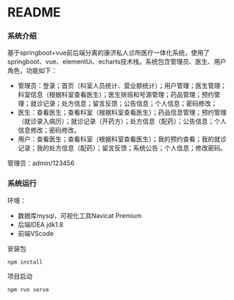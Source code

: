 # README

### 系统介绍

基于springboot+vue前后端分离的康济私人诊所医疗一体化系统，使用了springboot、vue、elementUi、echarts技术栈。系统包含管理员、医生、用户角色，功能如下：

- 管理员：登录；首页（科室人员统计、营业额统计）；用户管理；医生管理；科室信息（根据科室查看医生）；医生排班和号源管理；药品管理；预约管理；就诊记录；处方信息；留言反馈；公告信息；个人信息；密码修改；
- 医生：查看医生；查看科室（根据科室查看医生）；药品信息管理；预约管理（就诊录入病历）；就诊记录（开药方）；处方信息（配药）；公告信息；个人信息修改；密码修改。
- 用户：查看医生；查看科室（根据科室查看医生）；我的预约查看；我的就诊记录；我的处方信息（配药）；留言反馈；系统公告；个人信息；修改密码。

管理员：admin/123456



### 系统运行

环境：

- 数据库mysql，可视化工具Navicat Premium
- 后端IDEA jdk1.8
- 前端VScode

安装包

```
npm install			
```

项目启动

```
npm run serve
```









